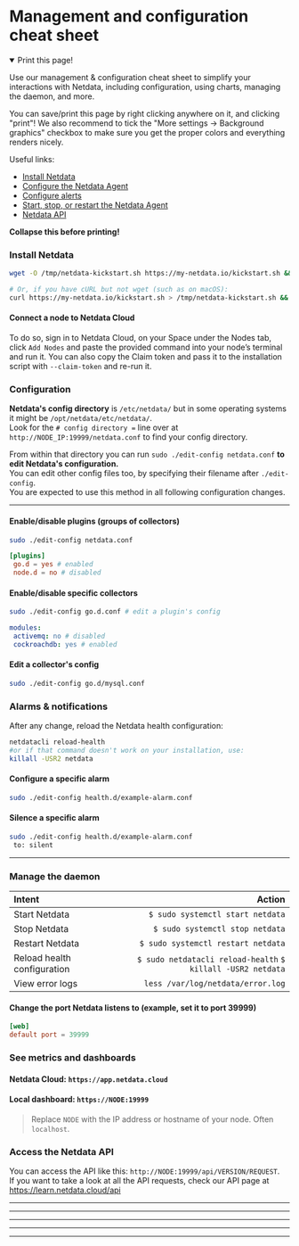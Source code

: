 # Management and configuration cheat sheet

<!--This page is optimized to render properly when viewed from our Learn site-->

<details open><summary>Print this page!</summary>

Use our management &amp; configuration cheat sheet to simplify your interactions with Netdata, including configuration,
using charts, managing the daemon, and more.

You can save/print this page by right clicking anywhere on it, and clicking "print"! We also recommend to tick the "More settings -> Background graphics" checkbox to make sure you get the proper colors and everything renders nicely.

Useful links:

- [Install Netdata](https://github.com/netdata/netdata/blob/master/packaging/installer/README.md)
- [Configure the Netdata Agent](https://github.com/netdata/netdata/blob/master/docs/configure/nodes.md)
- [Configure alerts](https://github.com/netdata/netdata/blob/master/health/REFERENCE.md)
- [Start, stop, or restart the Netdata Agent](https://github.com/netdata/netdata/blob/master/docs/configure/start-stop-restart.md)
- [Netdata API](https://learn.netdata.cloud/api)

**Collapse this before printing!**
</details>

### Install Netdata

```bash
wget -O /tmp/netdata-kickstart.sh https://my-netdata.io/kickstart.sh && sh /tmp/netdata-kickstart.sh

# Or, if you have cURL but not wget (such as on macOS):
curl https://my-netdata.io/kickstart.sh > /tmp/netdata-kickstart.sh && sh /tmp/netdata-kickstart.sh
```

#### Connect a node to Netdata Cloud

To do so, sign in to Netdata Cloud, on your Space under the Nodes tab, click `Add Nodes` and paste the provided command into your node’s terminal and run it.
You can also copy the Claim token and pass it to the installation script with `--claim-token` and re-run it.

### Configuration

**Netdata's config directory** is `/etc/netdata/` but in some operating systems it might be `/opt/netdata/etc/netdata/`.  
Look for the `# config directory =` line over at `http://NODE_IP:19999/netdata.conf` to find your config directory.

From within that directory you can run `sudo ./edit-config netdata.conf` **to edit Netdata's configuration.**  
You can edit other config files too, by specifying their filename after `./edit-config`.  
You are expected to use this method in all following configuration changes.

<!-- #### Edit Netdata's other config files (examples):

- `$ sudo ./edit-config apps_groups.conf`
- `$ sudo ./edit-config ebpf.conf`
- `$ sudo ./edit-config health.d/load.conf`
- `$ sudo ./edit-config go.d/prometheus.conf`

#### View the running Netdata configuration: `http://NODE:19999/netdata.conf`

> Replace `NODE` with the IP address or hostname of your node. Often `localhost`.

## Metrics collection & retention

You can tweak your settings in the netdata.conf file.
📄 [Find your netdata.conf file](https://github.com/netdata/netdata/blob/master/daemon/config/README.md)

Open a new terminal and navigate to the netdata.conf file. Use the edit-config script to make changes: `sudo ./edit-config netdata.conf`

The most popular settings to change are:

#### Increase metrics retention (4GiB)

```
sudo ./edit-config netdata.conf
```

```
[global]
 dbengine multihost disk space = 4096
```

#### Reduce the collection frequency (every 5 seconds)

```
sudo ./edit-config netdata.conf
```

```
[global]
 update every = 5
``` -->

---

#### Enable/disable plugins (groups of collectors)

```bash
sudo ./edit-config netdata.conf
```

```conf
[plugins]
 go.d = yes # enabled
 node.d = no # disabled
```

#### Enable/disable specific collectors

```bash
sudo ./edit-config go.d.conf # edit a plugin's config
```

```yaml
modules:
 activemq: no # disabled
 cockroachdb: yes # enabled
```

#### Edit a collector's config

```bash
sudo ./edit-config go.d/mysql.conf
```

### Alarms & notifications

<!-- #### Add a new alarm

```
sudo touch health.d/example-alarm.conf
sudo ./edit-config health.d/example-alarm.conf
``` -->
After any change, reload the Netdata health configuration:

```bash
netdatacli reload-health
#or if that command doesn't work on your installation, use:
killall -USR2 netdata
```

#### Configure a specific alarm

```bash
sudo ./edit-config health.d/example-alarm.conf
```

#### Silence a specific alarm

```bash
sudo ./edit-config health.d/example-alarm.conf
 to: silent
```

<!-- #### Disable alarms and notifications

```conf
[health]
 enabled = no
``` -->

---

### Manage the daemon

| Intent                      |                                                                Action |
| :-------------------------- | --------------------------------------------------------------------: |
| Start Netdata               |                                      `$ sudo systemctl start netdata` |
| Stop Netdata                |                                       `$ sudo systemctl stop netdata` |
| Restart Netdata             |                                    `$ sudo systemctl restart netdata` |
| Reload health configuration |           `$ sudo netdatacli reload-health` `$ killall -USR2 netdata` |
| View error logs             |                                     `less /var/log/netdata/error.log` |

#### Change the port Netdata listens to (example, set it to port 39999)

```conf
[web]
default port = 39999
```

### See metrics and dashboards

#### Netdata Cloud: `https://app.netdata.cloud`

#### Local dashboard: `https://NODE:19999`

> Replace `NODE` with the IP address or hostname of your node. Often `localhost`.

### Access the Netdata API

You can access the API like this: `http://NODE:19999/api/VERSION/REQUEST`.  
If you want to take a look at all the API requests, check our API page at <https://learn.netdata.cloud/api>
<!-- 
## Interact with charts

| Intent                                 |                                                                                                                                                                                                                                                                          Action |
| -------------------------------------- | ------------------------------------------------------------------------------------------------------------------------------------------------------------------------------------------------------------------------------------------------------------------------------: |
| Stop a chart from updating             |                                                                                                                                                                                                                                                                         `click` |
| Zoom                                   | **Cloud** <br/> use the `zoom in` and `zoom out` buttons on any chart (upper right corner) <br/><br/> **Agent**<br/>`SHIFT` or `ALT` + `mouse scrollwheel` <br/> `SHIFT` or `ALT` + `two-finger pinch` (touchscreen) <br/> `SHIFT` or `ALT` + `two-finger scroll` (touchscreen) |
| Zoom to a specific timeframe           |                                                                                                                                **Cloud**<br/>use the `select and zoom` button on any chart and then do a `mouse selection` <br/><br/> **Agent**<br/>`SHIFT` + `mouse selection` |
| Pan forward or back in time            |                                                                                                                                                                                                                  `click` & `drag` <br/> `touch` & `drag` (touchpad/touchscreen) |
| Select a certain timeframe             |                                                                                                                                                                                `ALT` + `mouse selection` <br/> WIP need to evaluate this `command?` + `mouse selection` (macOS) |
| Reset to default auto refreshing state |                                                                                                                                                                                                                                                                  `double click` | -->

<!-- ## Dashboards

#### Disable the local dashboard

Use the `edit-config` script to edit the `netdata.conf` file.

```
[web]
mode = none
``` -->

<!-- #### Opt out from anonymous statistics

```
sudo touch .opt-out-from-anonymous-statistics
``` -->

<!-- ## Understanding the dashboard

**Charts**: A visualization displaying one or more collected/calculated metrics in a time series. Charts are generated
by collectors.

**Dimensions**: Any value shown on a chart, which can be raw or calculated values, such as percentages, averages,
minimums, maximums, and more.

**Families**: One instance of a monitored hardware or software resource that needs to be monitored and displayed
separately from similar instances. Example, disks named
**sda**, **sdb**, **sdc**, and so on.

**Contexts**: A grouping of charts based on the types of metrics collected and visualized.
**disk.io**, **disk.ops**, and **disk.backlog** are all contexts. -->

---
---
---
---
---
